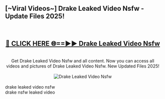 <h2>[~Viral Videos~] Drake Leaked Video Nsfw - Update Files 2025!</h2>
<br>
<div align="center">
<h2><a href="https://betterlinks.top/A2PfLJ" rel="nofollow">🔴 CLICK HERE 🌐==►► Drake Leaked Video Nsfw</a></h2>
<br>
Get Drake Leaked Video Nsfw and all content. Now you can access all videos and pictures of Drake Leaked Video Nsfw. New Updated Files 2025!
<br>
<br>
<a href="https://betterlinks.top/A2PfLJ" rel="nofollow" data-target="animated-image.originalLink"><img src="https://i.ibb.co.com/WyWwxjT/player-gif2.gif" alt="Drake Leaked Video Nsfw" style="max-width: 100%; display: inline-block;" data-target="animated-image.originalImage"></a>
</div>
<br>
drake leaked video nsfw<br>
drake nsfw leaked video